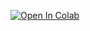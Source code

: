 


[![Open In Colab](https://colab.research.google.com/assets/colab-badge.svg)](https://colab.research.google.com/drive/1d9Vzubbc4vckVcOL65tJYtcV3KySvHv5?usp=sharing)
